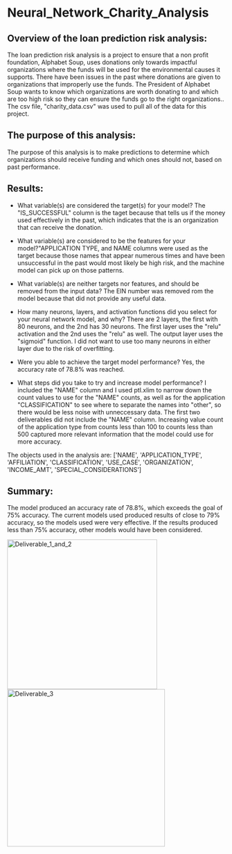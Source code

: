 # Neural_Network_Charity_Analysis

## Overview of the loan prediction risk analysis:
The loan prediction risk analysis is a project to ensure that a non profit foundation, Alphabet Soup, uses donations only towards impactful organizations where the funds will be used for the environmental causes it supports. There have been issues in the past where donations are given to organizations that improperly use the funds. The President of Alphabet Soup wants to know which organizations are worth donating to and which are too high risk so they can ensure the funds go to the right organizations.. 
The csv file, "charity_data.csv" was  used to pull all of the data for this project.

## The purpose of this analysis:
The purpose of this analysis is to make predictions to determine which organizations should receive funding and which ones should not, based on past performance.

## Results:

* What variable(s) are considered the target(s) for your model? The "IS_SUCCESSFUL" column is the taget because that tells us if the money used effectively in the past, which indicates that the is an organization that can receive the donation.

* What variable(s) are considered to be the features for your model?"APPLICATION TYPE, and NAME columns were used as the target because those names that appear numerous times and have been unsuccessful in the past would most likely be high risk, and the machine model can pick up on those patterns. 


* What variable(s) are neither targets nor features, and should be removed from the input data? The EIN number was removed rom the model because that did not provide any useful data.

* How many neurons, layers, and activation functions did you select for your neural network model, and why? There are 2 layers, the first with 80 neurons, and the 2nd has 30 neurons. The first layer uses the "relu" activation and the 2nd uses the "relu" as well. The output layer uses the "sigmoid" function. 
I did not want to use too many neurons in either layer due to the risk of overfitting.

* Were you able to achieve the target model performance? Yes, the accuracy rate of 78.8% was reached.

* What steps did you take to try and increase model performance?  I included the "NAME" column and I used ptl.xlim to narrow down the count values to use for the "NAME" counts, as well as for the application "CLASSIFICATION" to see where to separate the names into "other", so there would be less noise with unneccessary data. The first two deliverables did not include the "NAME" column.
Increasing value count of the application type from counts less than 100 to counts less than 500 captured more relevant information that the model could use for more accuracy.

The objects used in the analysis are:
['NAME',
 'APPLICATION_TYPE',
 'AFFILIATION',
 'CLASSIFICATION',
 'USE_CASE',
 'ORGANIZATION',
 'INCOME_AMT',
 'SPECIAL_CONSIDERATIONS']

## Summary:

The model produced an accuracy rate of 78.8%, which exceeds the goal of 75% accuracy. 
The current models used produced results of close to 79% accuracy, so the models used were very effective. If the results produced less than 75% accuracy, other models would have been considered.

<img width="346" alt="Deliverable_1_and_2" src="https://user-images.githubusercontent.com/99056132/185770463-9be00120-6706-4e00-865e-87d5c12122d6.png">
<img width="364" alt="Deliverable_3" src="https://user-images.githubusercontent.com/99056132/185770467-6eebfe71-d265-42b3-af57-551986651f26.png">


